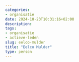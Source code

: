 ```yaml
---
categories:
- organisatie
date: 2024-10-23T10:31:16+02:00
description:
tags:
- organisatie
- actieve-leden
slug: eelco-mulder
title: "Eelco Mulder"
type: person
---
```


